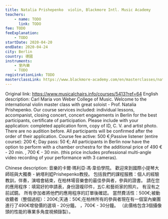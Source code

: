 ```yaml
---
title: Natalia Prishepenko  violin, Blackmore Intl. Music Academy
teachers:
	- name: TODO
	  link: TODO
fee: TODO
feeExplanation: 
	- TODO
startDate: 2020-04-20
endDate: 2020-04-24
city: Berlin
country: 德國
instruments:
	- 室內樂
	- TODO
registrationLink: TODO
masterclassLink: https://www.blackmore-academy.com/en/masterclasses/natalia-prishepenko-2
---
```

Original link: https://www.musicalchairs.info/courses/5413?ref=64
English description:
Carl Maria von Weber College of Music.
Welcome to the international violin master class with great soloist - Prof.
 Natalia Prishepenko.
 Our course services included: individual lessons, accompanist, closing concert, concert engagements in Berlin for the best participants, certificate of participation.
 Please include with your application: completed application form, copy of ID, C.
V.
 and artist photo.
There are no audition before.
 All participants will be confirmed after the order of their application.
 Course fee active: 500 €;Passive listener (entire course): 200 €; Day pass: 50 €; All participants in Berlin now have the option to perform with a chamber orchestra for the additional price of 490 € - 20 min.
, 700 € - 30 min.
 (this price includes professional multi-angle video recording of your performance with 3 cameras).


Chinese description:
音樂的卡爾·瑪利亞·馮·韋伯學院。
歡迎來到國際小提琴大師班與大獨奏 - 納塔利婭Prishepenko教授。
包括我們的課程服務：個人的經驗教訓，伴奏，演唱會結束，在柏林場音樂會的最佳參與者，參與的證書。
請在您的應用程序：填寫好的申請表，身份證複印件，五C.和藝術家的照片。
有沒有之前試鏡。
所有參加者將他們的應用程序的訂單後確認。
當然費活性：500€;被動收聽者（整個過程）：200€;天通：50€;在柏林所有的參與者現在有一個室內樂團進行了490€增發價的選項 -  20分鐘。
 ，700€ -  30分鐘。
 （此價格包含3個攝像頭的性能的專業多角度視頻錄製）。

